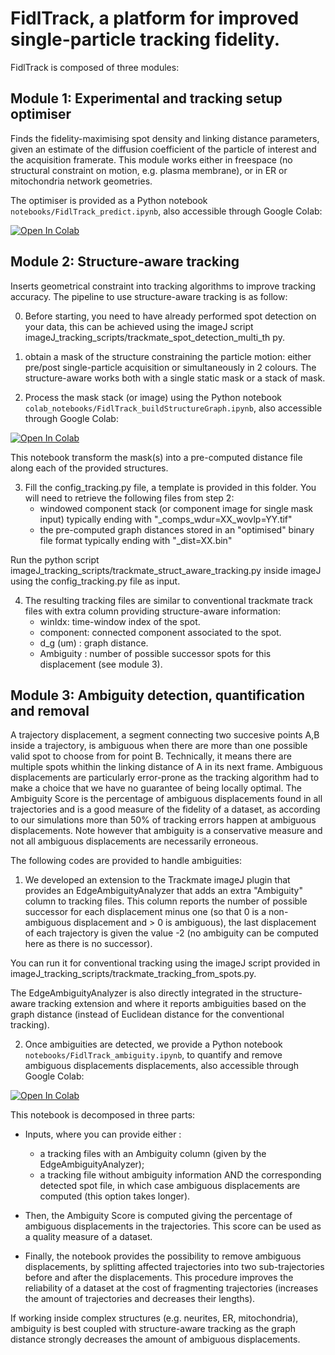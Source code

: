 # FidlTrack, a platform for improved single-particle tracking fidelity.

FidlTrack is composed of three modules:

## Module 1: Experimental and tracking setup optimiser

Finds the fidelity-maximising spot density and linking distance
parameters, given an estimate of the diffusion coefficient of the
particle of interest and the acquisition framerate. This module works
either in freespace (no structural constraint on motion, e.g. plasma
membrane), or in ER or mitochondria network geometries.

The optimiser is provided as a Python notebook `notebooks/FidlTrack_predict.ipynb`, also accessible through Google Colab:

[![Open In Colab](https://colab.research.google.com/assets/colab-badge.svg)](https://colab.research.google.com/github/Avezovlab/FidlTrack/blob/main/notebooks/FidlTrack_predict.ipynb)


## Module 2: Structure-aware tracking

Inserts geometrical constraint into tracking algorithms to improve
tracking accuracy. The pipeline to use structure-aware tracking is as
follow:

0. Before starting, you need to have already performed spot detection
on your data, this can be achieved using the imageJ script
imageJ_tracking_scripts/trackmate_spot_detection_multi_th py.

1. obtain a mask of the structure constraining the particle motion:
either pre/post single-particle acquisition or simultaneously in 2
colours. The structure-aware works both with a single static mask or a
stack of mask.

2. Process the mask stack (or image) using the Python notebook
`colab_notebooks/FidlTrack_buildStructureGraph.ipynb`, also accessible
through Google Colab:

[![Open In Colab](https://colab.research.google.com/assets/colab-badge.svg)](https://colab.research.google.com/github/Avezovlab/FidlTrack/blob/main/notebooks/FidlTrack_buildStructureGraph.ipynb)

This notebook transform the mask(s) into a pre-computed distance file
along each of the provided structures.

3. Fill the config_tracking.py file, a template is provided in this
folder. You will need to retrieve the following files from step 2:
    + windowed component stack (or component image for single mask
    input) typically ending with "_comps_wdur=XX_wovlp=YY.tif"
    + the pre-computed graph distances stored in an "optimised" binary
    file format typically ending with "_dist=XX.bin"

Run the python script
imageJ_tracking_scripts/trackmate_struct_aware_tracking.py inside
imageJ using the config_tracking.py file as input.

4. The resulting tracking files are similar to conventional trackmate
track files with extra column providing structure-aware information:
      * winIdx: time-window index of the spot.
      * component: connected component associated to the spot.
      * d_g (um) : graph distance.
      * Ambiguity : number of possible successor spots for this displacement
    (see module 3).


## Module 3: Ambiguity detection, quantification and removal

A trajectory displacement, a segment connecting two succesive points
A,B inside a trajectory, is ambiguous when there are more than one
possible valid spot to choose from for point B. Technically, it means
there are multiple spots whithin the linking distance of A in its next
frame. Ambiguous displacements are particularly error-prone as the
tracking algorithm had to make a choice that we have no guarantee of
being locally optimal. The Ambiguity Score is the percentage of
ambiguous displacements found in all trajectories and is a good
measure of the fidelity of a dataset, as according to our simulations
more than 50% of tracking errors happen at ambiguous displacements. Note
however that ambiguity is a conservative measure and not all ambiguous
displacements are necessarily erroneous.

The following codes are provided to handle ambiguities:

1. We developed an extension to the Trackmate imageJ plugin that
provides an EdgeAmbiguityAnalyzer that adds an extra "Ambiguity"
column to tracking files. This column reports the number of possible
successor for each displacement minus one (so that 0 is a
non-ambiguous displacement and > 0 is ambiguous), the last
displacement of each trajectory is given the value -2 (no ambiguity
can be computed here as there is no successor).

You can run it for conventional tracking using the imageJ script
provided in imageJ_tracking_scripts/trackmate_tracking_from_spots.py.

The EdgeAmbiguityAnalyzer is also directly integrated in the
structure-aware tracking extension and where it reports ambiguities
based on the graph distance (instead of Euclidean distance for the
conventional tracking).


2. Once ambiguities are detected, we provide a Python notebook
`notebooks/FidlTrack_ambiguity.ipynb`, to quantify and remove ambiguous
displacements displacements, also accessible through Google Colab:

[![Open In Colab](https://colab.research.google.com/assets/colab-badge.svg)](https://colab.research.google.com/github/Avezovlab/FidlTrack/blob/main/notebooks/FidlTrack_ambiguity.ipynb)

This notebook is decomposed in three parts:

* Inputs, where you can provide either :
    * a tracking files with an Ambiguity column (given by the
    EdgeAmbiguityAnalyzer);
    * a tracking file without ambiguity information AND the corresponding detected spot
    file, in which case ambiguous displacements are computed (this option takes longer).

* Then, the Ambiguity Score is computed giving the percentage of
  ambiguous displacements in the trajectories. This score can be used
  as a quality measure of a dataset.

* Finally, the notebook provides the possibility to remove ambiguous
  displacements, by splitting affected trajectories into two
  sub-trajectories before and after the displacements. This procedure
  improves the reliability of a dataset at the cost of fragmenting
  trajectories (increases the amount of trajectories and decreases
  their lengths).

If working inside complex structures (e.g. neurites, ER,
mitochondria), ambiguity is best coupled with structure-aware tracking
as the graph distance strongly decreases the amount of ambiguous
displacements.



